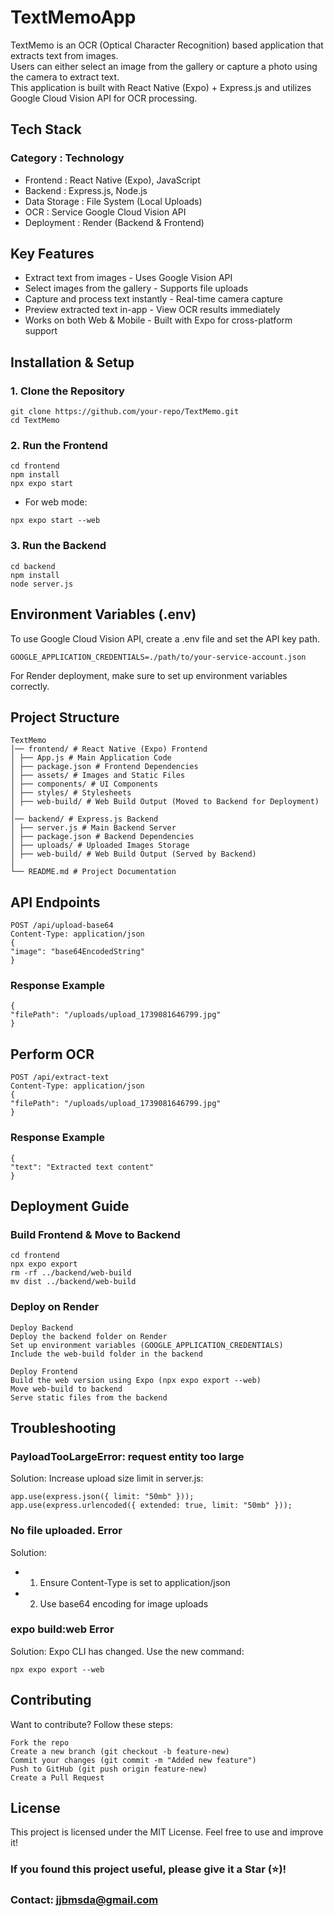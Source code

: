 # TextMemoApp

TextMemo is an OCR (Optical Character Recognition) based application that extracts text from images.   
Users can either select an image from the gallery or capture a photo using the camera to extract text.   
This application is built with React Native (Expo) + Express.js and utilizes Google Cloud Vision API for OCR processing.

## Tech Stack
### Category : Technology
- Frontend : React Native (Expo), JavaScript
- Backend : Express.js, Node.js
- Data Storage : File System (Local Uploads)
- OCR : Service Google Cloud Vision API
- Deployment : Render (Backend & Frontend)

## Key Features
- Extract text from images - Uses Google Vision API
- Select images from the gallery - Supports file uploads
- Capture and process text instantly - Real-time camera capture
- Preview extracted text in-app - View OCR results immediately
- Works on both Web & Mobile - Built with Expo for cross-platform support

## Installation & Setup
### 1. Clone the Repository
```
git clone https://github.com/your-repo/TextMemo.git
cd TextMemo
```
### 2. Run the Frontend
```
cd frontend
npm install
npx expo start
```
- For web mode:
```
npx expo start --web
```
### 3. Run the Backend
```
cd backend
npm install
node server.js
```
## Environment Variables (.env)
To use Google Cloud Vision API, create a .env file and set the API key path.
```
GOOGLE_APPLICATION_CREDENTIALS=./path/to/your-service-account.json
```
For Render deployment, make sure to set up environment variables correctly.

## Project Structure
```
TextMemo
│── frontend/ # React Native (Expo) Frontend
│ ├── App.js # Main Application Code
│ ├── package.json # Frontend Dependencies
│ ├── assets/ # Images and Static Files
│ ├── components/ # UI Components
│ ├── styles/ # Stylesheets
│ ├── web-build/ # Web Build Output (Moved to Backend for Deployment)
│
│── backend/ # Express.js Backend
│ ├── server.js # Main Backend Server
│ ├── package.json # Backend Dependencies
│ ├── uploads/ # Uploaded Images Storage
│ ├── web-build/ # Web Build Output (Served by Backend)
│
└── README.md # Project Documentation
```
## API Endpoints
```
POST /api/upload-base64
Content-Type: application/json
{
"image": "base64EncodedString"
}
```
### Response Example
```
{
"filePath": "/uploads/upload_1739081646799.jpg"
}
```
## Perform OCR
```
POST /api/extract-text
Content-Type: application/json
{
"filePath": "/uploads/upload_1739081646799.jpg"
}
```
### Response Example
```
{
"text": "Extracted text content"
}
```
## Deployment Guide
### Build Frontend & Move to Backend
```
cd frontend
npx expo export
rm -rf ../backend/web-build
mv dist ../backend/web-build
```
### Deploy on Render
```
Deploy Backend
Deploy the backend folder on Render
Set up environment variables (GOOGLE_APPLICATION_CREDENTIALS)
Include the web-build folder in the backend
```
```
Deploy Frontend
Build the web version using Expo (npx expo export --web)
Move web-build to backend
Serve static files from the backend
```
## Troubleshooting
### PayloadTooLargeError: request entity too large
Solution: Increase upload size limit in server.js:
```
app.use(express.json({ limit: "50mb" }));
app.use(express.urlencoded({ extended: true, limit: "50mb" }));
```
### No file uploaded. Error
Solution:
- 1. Ensure Content-Type is set to application/json
- 2. Use base64 encoding for image uploads
### expo build:web Error
Solution:
Expo CLI has changed. Use the new command:
```
npx expo export --web
```
## Contributing
Want to contribute? Follow these steps:
```
Fork the repo
Create a new branch (git checkout -b feature-new)
Commit your changes (git commit -m "Added new feature")
Push to GitHub (git push origin feature-new)
Create a Pull Request
```
## License
This project is licensed under the MIT License.
Feel free to use and improve it! 

### If you found this project useful, please give it a Star (⭐)!
### Contact: jjbmsda@gmail.com
